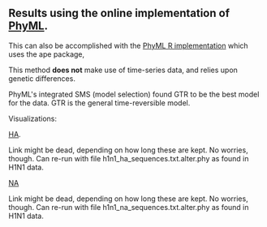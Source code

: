## Results using the online implementation of [PhyML](http://www.atgc-montpellier.fr/phyml/). 

This can also be accomplished with the [PhyML R implementation](https://www.rdocumentation.org/packages/ape/versions/5.4-1/topics/phymltest) which uses the ape package,

This method **does not** make use of time-series data, and relies upon genetic differences.

PhyML's integrated SMS (model selection) found GTR to be the best model for the data. GTR is the general time-reversible model.

Visualizations:

[HA](http://www.atgc-montpellier.fr/presto/index.php?tree=20201130-011320_Wv25/h1n1_ha_sequences_txt_alter_phy_phyml_tree.txt). 

Link might be dead, depending on how long these are kept. No worries, though. Can re-run with file h1n1_ha_sequences.txt.alter.phy as found in H1N1 data.

[NA](http://www.atgc-montpellier.fr/presto/index.php?tree=20201130-012900_Jg78/h1n1_na_sequences_txt_alter_phy_phyml_tree.txt)

Link might be dead, depending on how long these are kept. No worries, though. Can re-run with file h1n1_na_sequences.txt.alter.phy as found in H1N1 data.

